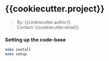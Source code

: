 # {{cookiecutter.project}}

> By: {{cookiecutter.author}}  
> Contact: {{cookiecutter.email}}  

### Setting up the code-base
```bash
make install
make setup
```